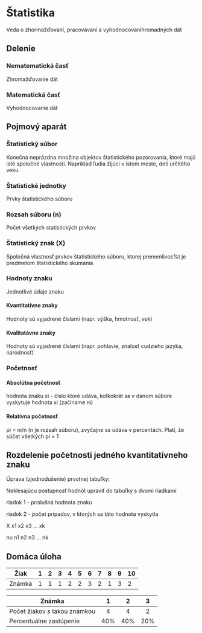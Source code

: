 # Štatistika

Veda o zhormažďovaní, pracovávaní a vyhodnocovaníhromadných dát

## Delenie

### Nematematická časť 

Zhromažďovanie dát

### Matematická časť

Vyhodnocovanie dát

## Pojmový aparát

### Štatistický súbor

Konečná neprázdna množina objektov štatistického pozorovania, ktoré majú isté spoločné vlastnosti. Napríklad ľudia žijúci v istom meste, deti určitého veku.

### Štatistické jednotky

Prvky štatistického súboru

### Rozsah súboru (n)

Počet všetkých statistických prvkov

### Štatistický znak (X)

Spoločná vlastnosť prvkov štatistického súboru, ktorej premenlivos%t je predmetom štatistického skúmania

### Hodnoty znaku

Jednotlivé údaje znaku

#### Kvantitatívne znaky

Hodnoty sú vyjadrené číslami (napr. výška, hmotnosť, vek)

#### Kvalitatávne znaky

Hodnoty sú vyjadrené číslami (napr. pohlavie, znalosť cudzieho jazyka, národnosť)

### Početnosť

#### Absolútna početnosť

hodnota znaku xi - číslo ktoré udáva, koľkokrát sa v danom súbore vyskytuje hodnota xi (začíname ni)

#### Relatívna početnosť

pi = ni/n (n je rozsah súboru), zvyčajne sa udáva v percentách. Platí, že súčet všetkých pi = 1

## Rozdelenie početnosti jedného kvantitatívneho znaku

Úprava (zjednodušenie) prvotnej tabuľky:

Neklesajúcu postupnosť hodnôt upraviť do tabuľky s dvomi riadkami

riadok 1 - príslušná hodnota znaku

riadok 2 - počet prípadov, v ktorých sa táto hodnota vyskytla

X x1 x2 x3 ... xk

nu n1 n2 n3 ... nk

## Domáca úloha

| Žiak   	| 1 	| 2 	| 3 	| 4 	| 5 	| 6 	| 7 	| 8 	| 9 	| 10 	|
|--------	|---	|---	|---	|---	|---	|---	|---	|---	|---	|----	|
| Známka 	| 1 	| 1 	| 1 	| 2 	| 2 	| 3 	| 2 	| 1 	| 3 	| 2  	|

| Známka                       	|  1  	|  2  	|  3  	|
|------------------------------	|:---:	|:---:	|:---:	|
| Počet žiakov s takou známkou 	|  4  	|  4  	|  2  	|
| Percentuálne zastúpenie      	| 40% 	| 40% 	| 20% 	|
